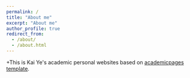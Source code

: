 ```yaml
---
permalink: /
title: "About me"
excerpt: "About me"
author_profile: true
redirect_from: 
  - /about/
  - /about.html
---
```


+This is Kai Ye's academic personal websites based on [academicpages template](https://github.com/academicpages/academicpages.github.io).